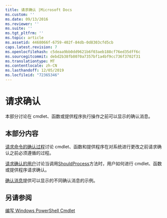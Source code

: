 ```yaml
---
title: 请求确认 |Microsoft Docs
ms.custom: ''
ms.date: 09/13/2016
ms.reviewer: ''
ms.suite: ''
ms.tgt_pltfrm: ''
ms.topic: article
ms.assetid: 4468066f-6759-402f-84db-0d8303cfd5cb
caps.latest.revision: 7
ms.openlocfilehash: c5deaa9bb0dd9621b6f03aeb188cf76ed35dff6c
ms.sourcegitcommit: debd2b38fb8070a7357bf1a4bf9cc736f3702f31
ms.translationtype: MT
ms.contentlocale: zh-CN
ms.lasthandoff: 12/05/2019
ms.locfileid: "72365346"
---
```

# <a name="requesting-confirmation"></a>请求确认

本部分讨论在 cmdlet、函数或提供程序执行操作之前可以显示的确认消息。

## <a name="in-this-section"></a>本部分内容

[请求命令的确认过程](./requesting-confirmation-from-cmdlets.md)讨论 cmdlet、函数和提供程序在对系统进行更改之前请求确认之前必须遵循的过程。

[请求确认的用户](./users-requesting-confirmation.md)讨论当调用[ShouldProcess](/dotnet/api/System.Management.Automation.Cmdlet.ShouldProcess)方法时，用户如何进行 cmdlet、函数或提供程序请求确认。

[确认消息](./confirmation-messages.md)提供可以显示的不同确认消息的示例。

## <a name="see-also"></a>另请参阅

[编写 Windows PowerShell Cmdlet](./writing-a-windows-powershell-cmdlet.md)
